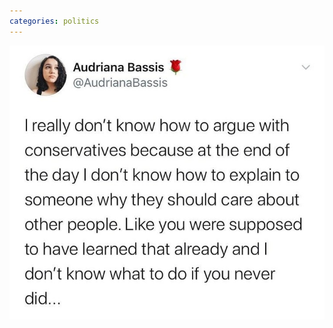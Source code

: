 ```yaml
---
categories: politics
---
```


![empathy](https://raw.githubusercontent.com/muneer78/muneer78.github.io/master/images/empathy.jpg)
